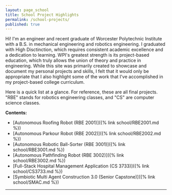```yaml
---
layout: page_school
title: School Project Highlights
permalink: /school-projects/
published: true
---
```


Hi! I'm an engineer and recent graduate of Worcester Polytechnic Institute with a B.S. in mechanical engineering and robotics engineering. I graduated with High Disctinction, which requires consistent academic excellence and a dedication to learning. WPI's greatest strength is its project-based education, which truly allows the union of theory and practice in engineering. While this site was primarily created to showcase and document my personal projects and skills, I felt that it would only be appropriate that I also highlight some of the work that I've accomplished in my project-based college curriculum.

Here is a quick list at a glance. For reference, these are all final projects. "RBE" stands for robotics engineering classes, and "CS" are computer science classes. 


**Contents:**
- [Autonomous Roofing Robot (RBE 2001)]({% link school/RBE2001.md %})
- [Autonomous Parkour Robot (RBE 2002)]({% link school/RBE2002.md %})
- [Autonomous Robotic Ball-Sorter (RBE 3001)]({% link school/RBE3001.md %})
- [Autonomous Pathfinding Robot (RBE 3002)]({% link school/RBE3002.md %})
- [Full-Stack Hospital Management Application (CS 3733)]({% link school/CS3733.md %})
- [Symbiotic Multi Agent Construction 3.0 (Senior Capstone)]({% link school/SMAC.md %})

----
